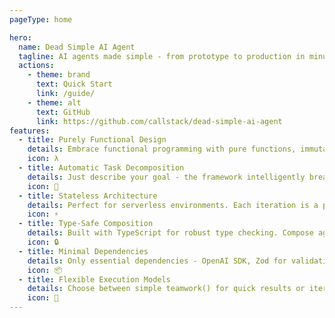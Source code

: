 ```yaml
---
pageType: home

hero:
  name: Dead Simple AI Agent
  tagline: AI agents made simple - from prototype to production in minutes!w
  actions:
    - theme: brand
      text: Quick Start
      link: /guide/
    - theme: alt
      text: GitHub
      link: https://github.com/callstack/dead-simple-ai-agent
features:
  - title: Purely Functional Design
    details: Embrace functional programming with pure functions, immutable state, and composable workflows. No hidden state, no side effects.
    icon: λ
  - title: Automatic Task Decomposition
    details: Just describe your goal - the framework intelligently breaks it down into tasks and assigns them to specialized agents.
    icon: 🎯
  - title: Stateless Architecture
    details: Perfect for serverless environments. Each iteration is a pure function from state to state, making it easy to pause, resume, and distribute.
    icon: ⚡️
  - title: Type-Safe Composition
    details: Built with TypeScript for robust type checking. Compose agents and tools with confidence using type-safe interfaces.
    icon: 🔒
  - title: Minimal Dependencies
    details: Only essential dependencies - OpenAI SDK, Zod for validation, and a few utilities. No bloated dependencies or complex setups.
    icon: 📦
  - title: Flexible Execution Models
    details: Choose between simple teamwork() for quick results or iterate() for granular control over long-running workflows.
    icon: 🔄
---
```

